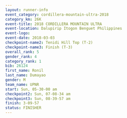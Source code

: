 ```yaml
---
layout: runner-info 
event_category: cordillera-mountain-ultra-2018 
category_km: 26K 
event-title: 2018 CORDILLERA MOUNTAIN ULTRA 
event-location: Dalupirip Itogon Benguet Philippines 
event-logo: 
event-date: 2018-03-03 
checkpoint-name2: Tenidi Hill Top (T-2) 
checkpoint-name3: Finish (T-3) 
overall_rank: 5
gender_rank: 4
category_rank: 1
bib: 26124
first_name: Ronil
last_name: Dumayao
gender: M
team_name: UPNR
start: Sun, 05-30-00 am
checkpoint2: Sun, 07-08-34 am
checkpoint3: Sun, 08-39-57 am
finish: 3-09-57
status: FINISHER
---
```

